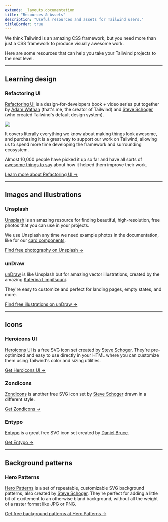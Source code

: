 ```yaml
---
extends: _layouts.documentation
title: "Resources & Assets"
description: "Useful resources and assets for Tailwind users."
titleBorder: true
---
```


We think Tailwind is an amazing CSS framework, but you need more than just a CSS framework to produce visually awesome work.

Here are some resources that can help you take your Tailwind projects to the next level.

---

## Learning design

### Refactoring UI

[Refactoring UI](https://refactoringui.com/book) is a design-for-developers book + video series put together by [Adam Wathan](https://twitter.com/adamwathan) (that's me, the creator of Tailwind) and [Steve Schoger](https://twitter.com/steveschoger) (who created Tailwind's default design system).

[![](https://refactoring-ui.nyc3.cdn.digitaloceanspaces.com/landing/twitter-card-launched-optimized.png)](https://refactoringui.com/book)

It covers literally everything we know about making things look awesome, and purchasing it is a great way to support our work on Tailwind, allowing us to spend more time developing the framework and surrounding ecosystem.

Almost 10,000 people have picked it up so far and have all sorts of [awesome things to say](https://refactoringui.com/book/kind-words/) about how it helped them improve their work.

[Learn more about Refactoring UI &rarr;](https://refactoringui.com/book)

---

## Images and illustrations

### Unsplash

[Unsplash](https://unsplash.com/) is an amazing resource for finding beautiful, high-resolution, free photos that you can use in your projects.

We use Unsplash any time we need example photos in the documentation, like for our [card components](/components/cards).

[Find free photography on Unsplash &rarr;](https://unsplash.com)

### unDraw

[unDraw](https://undraw.co/) is like Unsplash but for amazing vector illustrations, created by the amazing [Katerina Limpitsouni](https://twitter.com/ninalimpi).

They're easy to customize and perfect for landing pages, empty states, and more.

[Find free illustrations on unDraw &rarr;](https://undraw.co/)

---

## Icons

### Heroicons UI

[Heroicons UI](https://github.com/sschoger/heroicons-ui) is a free SVG icon set created by [Steve Schoger](https://twitter.com/steveschoger). They're pre-optimized and easy to use directly in your HTML where you can customize them using Tailwind's color and sizing utilities.

[Get Heroicons UI &rarr;](https://github.com/sschoger/heroicons-ui)

### Zondicons

[Zondicons](http://www.zondicons.com/) is another free SVG icon set by [Steve Schoger](https://twitter.com/steveschoger) drawn in a different style.

[Get Zondicons &rarr;](http://www.zondicons.com/)

### Entypo

[Entypo](http://www.entypo.com/) is a great free SVG icon set created by [Daniel Bruce](http://www.danielbruce.se/).

[Get Entypo &rarr;](https://github.com/adamwathan/entypo-optimized)

---

## Background patterns

### Hero Patterns

[Hero Patterns](http://www.heropatterns.com/) is a set of repeatable, customizable SVG background patterns, also created by [Steve Schoger](https://twitter.com/steveschoger). They're perfect for adding a little bit of excitement to an otherwise bland background, without all the weight of a raster format like JPG or PNG.

[Get free background patterns at Hero Patterns &rarr;](http://www.heropatterns.com/)
